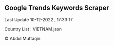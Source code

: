 

## Google Trends Keywords Scraper 
 
Last Update 10-12-2022 , 17:33:17

Country List :
VIETNAM.json



© Abdul Muttaqin 
